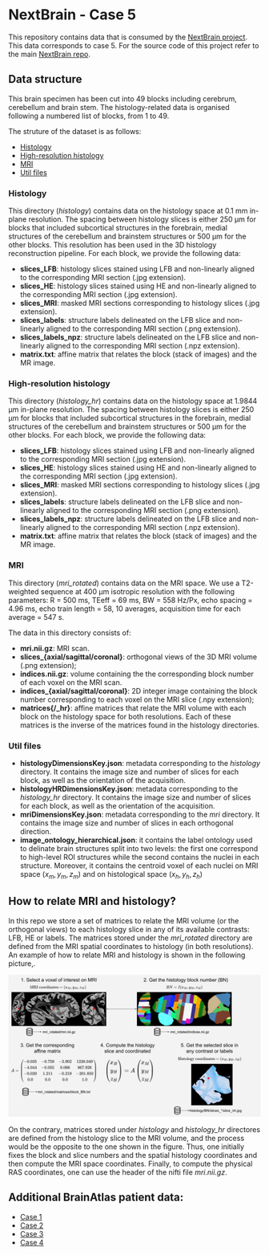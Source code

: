 # NextBrain - Case 5
This repository contains data that is consumed by the [NextBrain project](https://github.com/UCL/NextBrain). This data corresponds to case 5. For the source code of this project refer to the main [NextBrain repo](https://github.com/UCL/NextBrain).

## Data structure
This brain specimen has been cut into 49 blocks including cerebrum, cerebellum and brain stem. The histology-related data is organised following a numbered list of blocks, from 1 to 49. 

The struture of the dataset is as follows:
- [Histology](#histology)
- [High-resolution histology](#histology_hr)
- [MRI](#mri_rotated)
- [Util files](#utils)


<div id='histology'/>
  
### Histology

This directory (_histology_) contains data on the histology space at 0.1 mm in-plane resolution. The spacing between histology slices is either 250 μm for blocks that included subcortical structures in the forebrain, medial structures of the cerebellum and brainstem structures or 500 μm for the other blocks. This resolution has been used in the 3D histology reconstruction pipeline. 
For each block, we provide the following data:
 - __slices_LFB__: histology slices stained using LFB and non-linearly aligned to the corresponding MRI section (.jpg extension).
 - __slices_HE__: histology slices stained using HE and non-linearly aligned to the corresponding MRI section (.jpg extension).
 - __slices_MRI__: masked MRI sections corresponding to histology slices (.jpg extension).
 - __slices_labels__: structure labels delineated on the LFB slice and non-linearly aligned to the corresponding MRI section (.png extension).
 - __slices_labels_npz__: structure labels delineated on the LFB slice and non-linearly aligned to the corresponding MRI section (.npz extension).
 - __matrix.txt__: affine matrix that relates the block (stack of images) and the MR image.

<div id='histology_hr'/>
  
### High-resolution histology

This directory (_histology_hr_) contains data on the histology space at 1.9844 μm in-plane resolution. The spacing between histology slices is either 250 μm for blocks that included subcortical structures in the forebrain, medial structures of the cerebellum and brainstem structures or 500 μm for the other blocks.
For each block, we provide the following data:
 - __slices_LFB__: histology slices stained using LFB and non-linearly aligned to the corresponding MRI section (.jpg extension).
 - __slices_HE__: histology slices stained using HE and non-linearly aligned to the corresponding MRI section (.jpg extension).
 - __slices_MRI__: masked MRI sections corresponding to histology slices (.jpg extension).
 - __slices_labels__: structure labels delineated on the LFB slice and non-linearly aligned to the corresponding MRI section (.png extension).
 - __slices_labels_npz__: structure labels delineated on the LFB slice and non-linearly aligned to the corresponding MRI section (.npz extension).
 - __matrix.txt__: affine matrix that relates the block (stack of images) and the MR image.


<div id='mri_rotated'/>
  
### MRI
This directory (_mri_rotated_) contains data on the MRI space. We use a T2-weighted sequence at 400 μm isotropic resolution with the following parameters: R = 500 ms, TEeff = 69 ms, BW = 558 Hz/Px, echo spacing = 4.96 ms, echo train length = 58, 10 averages, acquisition time for each average = 547 s.

The data in this directory consists of:
- __mri.nii.gz__: MRI scan.
- __slices\_{axial/sagittal/coronal}__: orthogonal views of the 3D MRI volume (.png extension);
- __indices.nii.gz__: volume containing the the corresponding block number of each voxel on the MRI scan.
- __indices\_{axial/sagittal/coronal}__: 2D integer image containing the block number corresponding to each voxel on the MRI slice (.npy extension);
- __matrices{/_hr}__: affine matrices that relate the MRI volume with each block on the histology space for both resolutions. Each of these matrices is the inverse of the matrices found in the histology directories.


<div id='utils'/>
  
### Util files

- __histologyDimensionsKey.json__: metadata corresponding to the *histology* directory. It contains the image size and number of slices for each block, as well as the orientation of the acquisition.
- __histologyHRDimensionsKey.json__: metadata corresponding to the *histology_hr* directory. It contains the image size and number of slices for each block, as well as the orientation of the acquisition.
- __mriDimensionsKey.json__: metadata corresponding to the *mri* directory. It contains the image size and number of slices in each orthogonal direction.
- __image_ontology_hierarchical.json__: it contains the label ontology used to delinate brain structures split into two levels: the first one correspond to high-level ROI structures while the second contains the nuclei in each structure. Moreover, it contains the centroid voxel of each nuclei on MRI space $(x_m, y_m, z_m)$ and on histological space $(x_h, y_h, z_h)$
	

## How to relate MRI and histology?
In this repo we store a set of matrices to relate the MRI volume (or the orthogonal views) to each histology slice in any of its available contrasts: LFB, HE or labels.
The matrices stored under the _mri_rotated_ directory are defined from the MRI spatial coordinates to histology (in both resolutions). An example of how to relate MRI and histology is shown in the following picture,.

![alt text](https://github.com/UCL/NextBrain-Case-5/blob/main/mri2histo.svg?raw=true)

On the contrary, matrices stored under _histology_ and _histology_hr_ directores are defined from the histology slice to the MRI volume, and the process would be the opposite to the one shown in the figure. Thus, one initially fixes the block and slice numbers and the spatial histology coordinates and then compute the MRI space coordinates. Finally, to compute the physical RAS coordinates, one can use the header of the nifti file _mri.nii.gz_.


## Additional BrainAtlas patient data:
* [Case 1](https://github.com/UCL/NextBrain-Case1)
* [Case 2](https://github.com/UCL/NextBrain-Case2)
* [Case 3](https://github.com/UCL/NextBrain-Case3)
* [Case 4](https://github.com/UCL/NextBrain-Case4)


